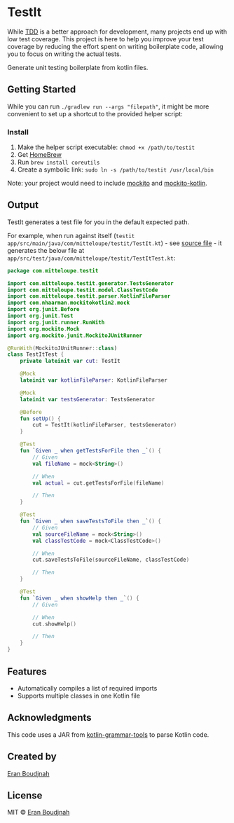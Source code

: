 # TestIt

While [TDD](https://en.wikipedia.org/wiki/Test-driven_development) is a better approach for development, many projects end up with low test coverage.
This project is here to help you improve your test coverage by reducing the effort spent on writing boilerplate code, allowing you to focus on writing the actual tests.

Generate unit testing boilerplate from kotlin files.

## Getting Started

While you can run `./gradlew run --args "filepath"`, it might be more convenient to set up a shortcut to the provided helper script:

### Install

1. Make the helper script executable: `chmod +x /path/to/testit`
2. Get [HomeBrew](https://brew.sh/)
3. Run `brew install coreutils`
4. Create a symbolic link: `sudo ln -s /path/to/testit /usr/local/bin`

Note: your project would need to include [mockito](https://site.mockito.org/) and [mockito-kotlin](https://github.com/nhaarman/mockito-kotlin).

## Output

TestIt generates a test file for you in the default expected path.

For example, when run against itself (`testit app/src/main/java/com/mitteloupe/testit/TestIt.kt`) -
see [source file](https://github.com/EranBoudjnah/TestIt/blob/master/app/src/main/java/com/mitteloupe/testit/TestIt.kt) -
it generates the below file at `app/src/test/java/com/mitteloupe/testit/TestItTest.kt`:

```kotlin
package com.mitteloupe.testit

import com.mitteloupe.testit.generator.TestsGenerator
import com.mitteloupe.testit.model.ClassTestCode
import com.mitteloupe.testit.parser.KotlinFileParser
import com.nhaarman.mockitokotlin2.mock
import org.junit.Before
import org.junit.Test
import org.junit.runner.RunWith
import org.mockito.Mock
import org.mockito.junit.MockitoJUnitRunner

@RunWith(MockitoJUnitRunner::class)
class TestItTest {
    private lateinit var cut: TestIt

    @Mock
    lateinit var kotlinFileParser: KotlinFileParser

    @Mock
    lateinit var testsGenerator: TestsGenerator

    @Before
    fun setUp() {
        cut = TestIt(kotlinFileParser, testsGenerator)
    }

    @Test
    fun `Given _ when getTestsForFile then _`() {
        // Given
        val fileName = mock<String>()

        // When
        val actual = cut.getTestsForFile(fileName)

        // Then
    }

    @Test
    fun `Given _ when saveTestsToFile then _`() {
        // Given
        val sourceFileName = mock<String>()
        val classTestCode = mock<ClassTestCode>()

        // When
        cut.saveTestsToFile(sourceFileName, classTestCode)

        // Then
    }

    @Test
    fun `Given _ when showHelp then _`() {
        // Given

        // When
        cut.showHelp()

        // Then
    }
}
```

## Features

* Automatically compiles a list of required imports
* Supports multiple classes in one Kotlin file

## Acknowledgments

This code uses a JAR from [kotlin-grammar-tools](https://github.com/Kotlin/grammar-tools) to parse Kotlin code.

## Created by
[Eran Boudjnah](https://www.linkedin.com/in/eranboudjnah)

## License
MIT © [Eran Boudjnah](https://www.linkedin.com/in/eranboudjnah)